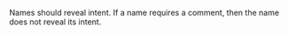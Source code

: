 Names should reveal intent. If a name requires a comment, then the name does not reveal its intent.
